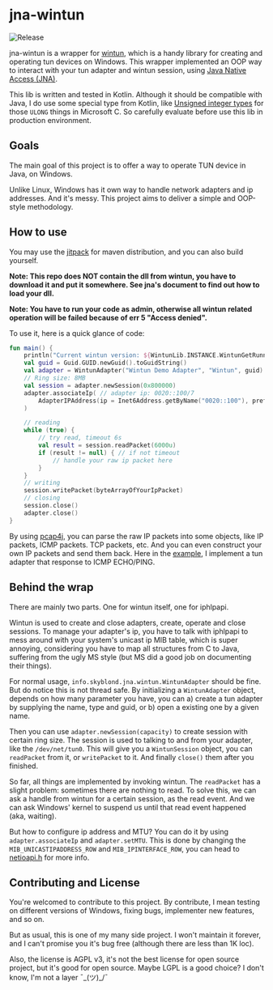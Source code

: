# jna-wintun

![Release](https://jitpack.io/v/info.skyblond/jna-wintun.svg?style=flat-square)

jna-wintun is a wrapper for [wintun](https://www.wintun.net), which is a handy library
for creating and operating tun devices on Windows. This wrapper implemented an OOP
way to interact with your tun adapter and wintun session, using [Java Native Access (JNA)](https://github.com/java-native-access/jna).

This lib is written and tested in Kotlin. Although it should be compatible with Java,
I do use some special type from Kotlin, like [Unsigned integer types](https://kotlinlang.org/docs/unsigned-integer-types.html)
for those `ULONG` things in Microsoft C. So carefully evaluate before use this lib in
production environment.

## Goals

The main goal of this project is to offer a way to operate TUN device in Java, on Windows.

Unlike Linux, Windows has it own way to handle network adapters and ip addresses.
And it's messy. This project aims to deliver a simple and OOP-style methodology.

## How to use

You may use the [jitpack](https://jitpack.io/#info.skyblond/jna-wintun) for maven distribution, and you can also build yourself.

**Note: This repo does NOT contain the dll from wintun, you have to download it
and put it somewhere. See jna's document to find out how to load your dll.**

**Note: You have to run your code as admin, otherwise all wintun related operation
will be failed because of err 5 "Access denied".**

To use it, here is a quick glance of code:

```kotlin
fun main() {
    println("Current wintun version: ${WintunLib.INSTANCE.WintunGetRunningDriverVersion()}")
    val guid = Guid.GUID.newGuid().toGuidString()
    val adapter = WintunAdapter("Wintun Demo Adapter", "Wintun", guid)
    // Ring size: 8MB
    val session = adapter.newSession(0x800000)
    adapter.associateIp( // adapter ip: 0020::100/7
        AdapterIPAddress(ip = Inet6Address.getByName("0020::100"), prefixLength = 7u)
    )

    // reading
    while (true) {
        // try read, timeout 6s
        val result = session.readPacket(6000u)
        if (result != null) { // if not timeout
            // handle your raw ip packet here
        }
    }
    // writing
    session.writePacket(byteArrayOfYourIpPacket)
    // closing
    session.close()
    adapter.close()
}
```

By using [pcap4j](https://github.com/kaitoy/pcap4j), you can parse the raw IP packets
into some objects, like IP packets, ICMP packets. TCP packets, etc. And you can even
construct your own IP packets and send them back. Here in the [example](src/test/kotlin/info/skyblond/jna/WintunPingDemo.kt),
I implement a tun adapter that response to ICMP ECHO/PING.

## Behind the wrap

There are mainly two parts. One for wintun itself, one for iphlpapi.

Wintun is used to create and close adapters, create, operate and close sessions.
To manage your adapter's ip, you have to talk with iphlpapi to mess around with
your system's unicast ip MIB table, which is super annoying, considering you have
to map all structures from C to Java, suffering from the ugly MS style (but MS
did a good job on documenting their things).

For normal usage, `info.skyblond.jna.wintun.WintunAdapter` should be fine. But do
notice this is not thread safe. By initializing a `WintunAdapter` object, depends
on how many parameter you have, you can a) create a tun adapter by supplying the name,
type and guid, or b) open a existing one by a given name.

Then you can use `adapter.newSession(capacity)` to create session with certain ring
size. The session is used to talking to and from your adapter, like the `/dev/net/tun0`.
This will give you a `WintunSession` object, you can `readPacket` from it, or 
`writePacket` to it. And finally `close()` them after you finished.

So far, all things are implemented by invoking wintun. The `readPacket` has a slight
problem: sometimes there are nothing to read. To solve this, we can ask a handle
from wintun for a certain session, as the read event. And we can ask Windows' kernel
to suspend us until that read event happened (aka, waiting).

But how to configure ip address and MTU? You can do it by using `adapter.associateIp`
and `adapter.setMTU`. This is done by changing the `MIB_UNICASTIPADDRESS_ROW` and
`MIB_IPINTERFACE_ROW`, you can head to [netioapi.h](https://learn.microsoft.com/en-us/windows/win32/api/netioapi/)
for more info.

## Contributing and License

You're welcomed to contribute to this project. By contribute, I mean testing on
different versions of Windows, fixing bugs, implementer new features, and so on.

But as usual, this is one of my many side project. I won't maintain it forever,
and I can't promise you it's bug free (although there are less than 1K loc).

Also, the license is AGPL v3, it's not the best license for open source project,
but it's good for open source. Maybe LGPL is a good choice? I don't know, I'm not
a layer ¯\_(ツ)_/¯
